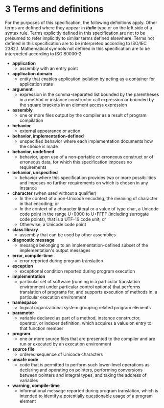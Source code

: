 # 3 Terms and definitions

For the purposes of this specification, the following definitions apply. Other terms are defined where they appear in ***italic*** type or on the left side of a syntax rule. Terms explicitly defined in this specification are not to be presumed to refer implicitly to similar terms defined elsewhere. Terms not defined in this specification are to be interpreted according to ISO/IEC 2382.1. Mathematical symbols not defined in this specification are to be interpreted according to ISO 80000-2.

- **application**
  - assembly with an entry point
- **application domain**
  - entity that enables application isolation by acting as a container for application state
- **argument**
  - expression in the comma-separated list bounded by the parentheses in a method or instance constructor call expression or bounded by the square brackets in an element access expression
- **assembly**
  - one or more files output by the compiler as a result of program compilation
- **behavior**
  - external appearance or action
- **behavior, implementation-defined**
  - unspecified behavior where each implementation documents how the choice is made
- **behavior, undefined**
  - behavior, upon use of a non-portable or erroneous construct or of erroneous data, for which this specification imposes no requirements
- **behavior, unspecified**
  - behavior where this specification provides two or more possibilities and imposes no further requirements on which is chosen in any instance
- **character** (when used without a qualifier)
  - In the context of a non-Unicode encoding, the meaning of character in that encoding; or
  - In the context of a character literal or a value of type char, a Unicode code point in the range U+0000 to U+FFFF (including surrogate code points), that is a UTF-16 code unit; or
  - Otherwise, a Unicode code point
- **class library**
  - assembly that can be used by other assemblies
- **diagnostic message**
  - message belonging to an implementation-defined subset of the implementation's output messages
- **error, compile-time**
  - error reported during program translation
- **exception**
  - exceptional condition reported during program execution
- **implementation**
  - particular set of software (running in a particular translation environment under particular control options) that performs translation of programs for, and supports execution of methods in, a particular execution environment
- **namespace**
  - logical organizational system grouping related program elements
- **parameter**
  - variable declared as part of a method, instance constructor, operator, or indexer definition, which acquires a value on entry to that function member
- **program**
  - one or more source files that are presented to the compiler and are run or executed by an execution environment
- **source file**
  - ordered sequence of Unicode characters
- **unsafe code**
  - code that is permitted to perform such lower-level operations as declaring and operating on pointers, performing conversions between pointers and integral types, and taking the address of variables
- **warning, compile-time**
  - informational message reported during program translation, which is intended to identify a potentially questionable usage of a program element
